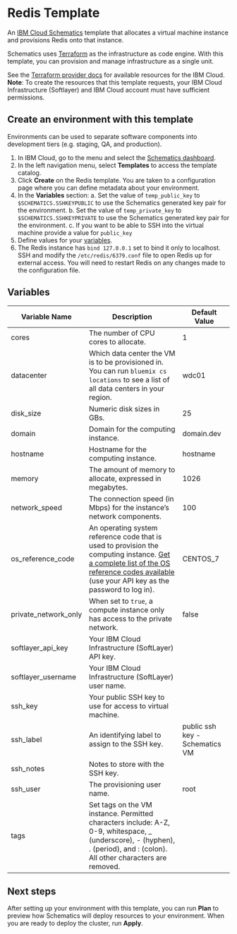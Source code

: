 # Redis Template

An [IBM Cloud Schematics](https://console.bluemix.net/docs/services/schematics/index.html) template that allocates a virtual machine instance and provisions Redis onto that instance.

Schematics uses [Terraform](https://www.terraform.io/) as the infrastructure as code engine. With this template, you can provision and manage infrastructure as a single unit.

See the [Terraform provider docs](https://ibm-bluemix.github.io/tf-ibm-docs/) for available resources for the IBM Cloud. **Note**: To create the resources that this template requests, your IBM Cloud Infrastructure (Softlayer) and IBM Cloud account must have sufficient permissions.

## Create an environment with this template

Environments can be used to separate software components into development tiers (e.g. staging, QA, and production).

1. In IBM Cloud, go to the menu and select the [Schematics dashboard](https://console.bluemix.net/schematics).
2. In the left navigation menu, select **Templates** to access the template catalog.
3. Click **Create** on the Redis template. You are taken to a configuration page where you can define metadata about your environment.
4. In the **Variables** section:
  a. Set the value of `temp_public_key` to `$SCHEMATICS.SSHKEYPUBLIC` to use the Schematics generated key pair for the environment.
  b. Set the value of `temp_private_key` to `$SCHEMATICS.SSHKEYPRIVATE` to use the Schematics generated key pair for the environment.
  c. If you want to be able to SSH into the virtual machine provide a value for `public_key`
5. Define values for your [variables](#variables).
6. The Redis instance has `bind 127.0.0.1` set to bind it only to localhost. SSH and modify the `/etc/redis/6379.conf` file to open Redis up for external access. You will need to restart Redis on any changes made to the configuration file.

## Variables

|Variable Name|Description|Default Value|
|-------------|-----------|-------------|
|cores|The number of CPU cores to allocate.|1|
|datacenter   |Which data center the VM is to be provisioned in. You can run `bluemix cs locations` to see a list of all data centers in your region.|wdc01|
|disk_size|Numeric disk sizes in GBs.|25|
|domain       |Domain for the computing instance.|domain.dev|
|hostname     |Hostname for the computing instance.|hostname|
|memory|The amount of memory to allocate, expressed in megabytes.|1026|
|network_speed|The connection speed (in Mbps) for the instance’s network components.|100|
|os_reference_code|An operating system reference code that is used to provision the computing instance. [Get a complete list of the OS reference codes available](https://api.softlayer.com/rest/v3/SoftLayer_Virtual_Guest_Block_Device_Template_Group/getVhdImportSoftwareDescriptions.json?objectMask=referenceCode) (use your API key as the password to log in).|CENTOS_7|
|private_network_only|When set to `true`, a compute instance only has access to the private network.|false|
|softlayer_api_key|Your IBM Cloud Infrastructure (SoftLayer) API key.| |
|softlayer_username|Your IBM Cloud Infrastructure (SoftLayer) user name.||
|ssh_key|Your public SSH key to use for access to virtual machine.||
|ssh_label|An identifying label to assign to the SSH key.|public ssh key - Schematics VM|
|ssh_notes|Notes to store with the SSH key.||
|ssh_user|The provisioning user name.|root|
|tags|Set tags on the VM instance. Permitted characters include: A-Z, 0-9, whitespace, _ (underscore), - (hyphen), . (period), and : (colon). All other characters are removed.||

## Next steps

After setting up your environment with this template, you can run **Plan** to preview how Schematics will deploy resources to your environment. When you are ready to deploy the cluster, run **Apply**.
